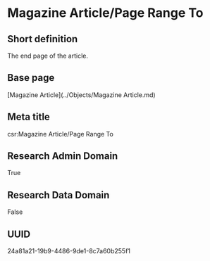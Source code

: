 # Magazine Article/Page Range To
## Short definition
The end page of the article.
## Base page
[Magazine Article](../Objects/Magazine Article.md)
## Meta title
csr:Magazine Article/Page Range To
## Research Admin Domain
True
## Research Data Domain
False
## UUID
24a81a21-19b9-4486-9de1-8c7a60b255f1
